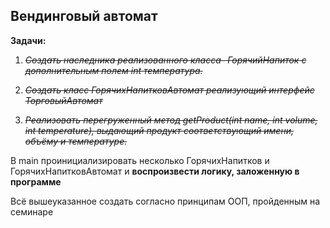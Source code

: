 ## Вендинговый автомат ##
**Задачи:**
1. ~~*Создать наследника реализованного класса- ГорячийНапиток с дополнительным полем int температура.*~~

2. ~~*Создать класс ГорячихНапитковАвтомат 
реализующий интерфейс ТорговыйАвтомат*~~ 
3. ~~*Реализовать перегруженный метод getProduct(int name, int volume, int temperature),
выдающий продукт соответствующий имени, объёму и температуре.*~~

В main проинициализировать несколько ГорячихНапитков и ГорячихНапитковАвтомат 
и __воспроизвести логику, заложенную в программе__

Всё вышеуказанное создать согласно принципам ООП, пройденным на семинаре